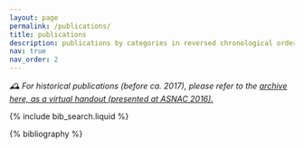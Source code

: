 ```yaml
---
layout: page
permalink: /publications/
title: publications
description: publications by categories in reversed chronological order. generated by jekyll-scholar.
nav: true
nav_order: 2
---
```


*🕰 For historical publications (before ca. 2017), please refer to the <a href="https://caffeinator.gitlab.io/asnac2016/">archive here, as a virtual handout (presented at ASNAC 2016).</a>*

<!-- _pages/publications.md -->

<!-- Bibsearch Feature -->

{% include bib_search.liquid %}

<div class="publications">

{% bibliography %}

</div>
